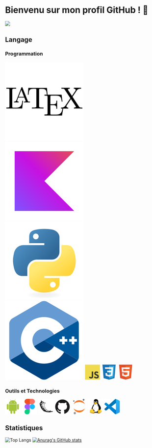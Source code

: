 # Bienvenu sur mon profil GitHub ! 👋
 
<div aligneur="centre">
  <img src="https://profile-counter.glitch.me/Gabin221/count.svg?"  />
</div>
 
## Langage

### Programmation

<a href="https://www.latex-project.org/" cible="_blanc"><img src="https://github.com/devicons/devicon/blob/master/icons/latex/latex-original.svg" alt="LaTeX" grandur="50" hauteur="50" /></a>
<a href="https://kotlinlang.org/" cible="_blanc"><img src="https://github.com/devicons/devicon/blob/master/icons/kotlin/kotlin-original.svg" alt="kotlin" grandur="50" hauteur="50"/></a>
<a href="https://www.python.org" cible="_blanc"><img src="https://github.com/devicons/devicon/blob/master/icons/python/python-original.svg" alt="python" grandur="50" hauteur="50"/></a>
<a href="https://isocpp.org/" cible="_blanc"><img src="https://github.com/devicons/devicon/blob/master/icons/cplusplus/cplusplus-original.svg" alt="C++" grandur="50" hauteur="50"/></a>
<a href="https://developer.mozilla.org/fr/docs/Web/JavaScript" target="_blank"><img src="https://github.com/devicons/devicon/blob/master/icons/javascript/javascript-original.svg" alt="JavaScript" width="50" height="50"/></a>
<a href="https://www.w3.org/Style/CSS/" target="_blank"><img src="https://github.com/devicons/devicon/blob/master/icons/css3/css3-original.svg" alt="CSS" width="50" height="50"/></a>
<a href="https://html.spec.whatwg.org/multipage/" target="_blank"><img src="https://github.com/devicons/devicon/blob/master/icons/html5/html5-original.svg" alt="HTML" width="50" height="50"/></a>

### Outils et Technologies

<a href="https://developer.android.com/" target="_blank"><img src="https://github.com/devicons/devicon/blob/master/icons/android/android-original.svg" alt="Android" width="50" height="50"/></a>
<a href="https://www.figma.com/" target="_blank"><img src="https://github.com/devicons/devicon/blob/master/icons/figma/figma-original.svg" alt="Figma" width="50" height="50"/></a>
<a href="https://flask.palletsprojects.com/en/3.0.x/" target="_blank"><img src="https://github.com/devicons/devicon/blob/master/icons/flask/flask-original.svg" alt="Flask" width="50" height="50"/></a>
<a href="https://github.com" target="_blank"><img src="https://github.com/devicons/devicon/blob/master/icons/github/github-original.svg" alt="Github" width="50" height="50"/></a>
<a href="https://jupyter.org/" target="_blank"><img src="https://github.com/devicons/devicon/blob/master/icons/jupyter/jupyter-original.svg" alt="Jupyter" width="50" height="50"/></a>
<a href="https://www.gnu.org/home.fr.html" target="_blank"><img src="https://github.com/devicons/devicon/blob/master/icons/linux/linux-original.svg" alt="Linux" width="50" height="50"/></a>
<a href="https://code.visualstudio.com/" target="_blank"><img src="https://github.com/devicons/devicon/blob/master/icons/vscode/vscode-original.svg" alt="VSCode" width="50" height="50"/></a>

## Statistiques

![Top Langs](https://github-readme-stats.vercel.app/api/top-langs/?username=Gabin221&langs_count=20&size_weight=0.5&count_weight=0.5&layout=donut-vertical)
[![Anurag's GitHub stats](https://github-readme-stats.vercel.app/api?username=Gabin221&show_icons=true)](https://github.com/anuraghazra/github-readme-stats)

<!--
## Série GitHub

[![GitHub Streak](https://github-readme-streak-stats.herokuapp.com/?user=Gabin221)](https://git.io/streak-stats)
-->

<!-- flammes -->
